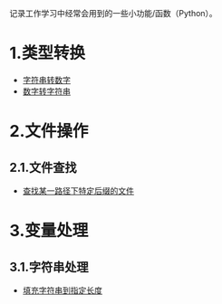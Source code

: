 记录工作学习中经常会用到的一些小功能/函数（Python）。

# 1.类型转换

 * [字符串转数字](https://github.com/x-jeff/Useful_Small_Function_Python/blob/master/type_conversion/string_to_num.py)
 * [数字转字符串](https://github.com/x-jeff/Useful_Small_Function_Python/blob/master/type_conversion/num_to_string.py)

# 2.文件操作

## 2.1.文件查找

 * [查找某一路径下特定后缀的文件](https://github.com/x-jeff/Useful_Small_Function_Python/blob/master/file_operation/file_search/find_files_with_a_specific_suffix.py)

# 3.变量处理

## 3.1.字符串处理

 * [填充字符串到指定长度](https://github.com/x-jeff/Useful_Small_Function_Python/blob/master/variable_processing/string_processing/complement_a_string_with_a_specific_character.py)